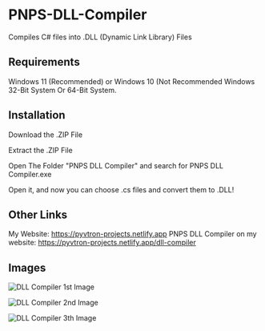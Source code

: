 # PNPS-DLL-Compiler
Compiles C# files into .DLL (Dynamic Link Library) Files

## Requirements

Windows 11 (Recommended) or Windows 10 (Not Recommended
Windows 32-Bit System Or 64-Bit System.

## Installation

Download the .ZIP File

Extract the .ZIP File

Open The Folder "PNPS DLL Compiler" and search for PNPS DLL Compiler.exe

Open it, and now you can choose .cs files and convert them to .DLL!

## Other Links

My Website: https://pyvtron-projects.netlify.app
PNPS DLL Compiler on my website: https://pyvtron-projects.netlify.app/dll-compiler


## Images

![DLL Compiler 1st Image](https://i.ibb.co/Gv811nwT/PNPSDLLCompiler-Leak.png)

![DLL Compiler 2nd Image](https://i.ibb.co/CRBwg1f/PNPSDLLCompiler-Leak-2.png)

![DLL Compiler 3th Image](https://i.ibb.co/tTCXXPZH/PNPSDLLCompiler-Leak-3.png)


